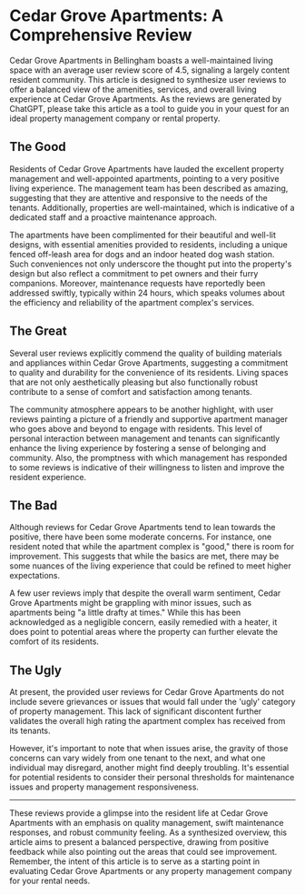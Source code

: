 # Cedar Grove Apartments: A Comprehensive Review

Cedar Grove Apartments in Bellingham boasts a well-maintained living space with an average user review score of 4.5, signaling a largely content resident community. This article is designed to synthesize user reviews to offer a balanced view of the amenities, services, and overall living experience at Cedar Grove Apartments. As the reviews are generated by ChatGPT, please take this article as a tool to guide you in your quest for an ideal property management company or rental property.

## The Good

Residents of Cedar Grove Apartments have lauded the excellent property management and well-appointed apartments, pointing to a very positive living experience. The management team has been described as amazing, suggesting that they are attentive and responsive to the needs of the tenants. Additionally, properties are well-maintained, which is indicative of a dedicated staff and a proactive maintenance approach.

The apartments have been complimented for their beautiful and well-lit designs, with essential amenities provided to residents, including a unique fenced off-leash area for dogs and an indoor heated dog wash station. Such conveniences not only underscore the thought put into the property's design but also reflect a commitment to pet owners and their furry companions. Moreover, maintenance requests have reportedly been addressed swiftly, typically within 24 hours, which speaks volumes about the efficiency and reliability of the apartment complex's services.

## The Great

Several user reviews explicitly commend the quality of building materials and appliances within Cedar Grove Apartments, suggesting a commitment to quality and durability for the convenience of its residents. Living spaces that are not only aesthetically pleasing but also functionally robust contribute to a sense of comfort and satisfaction among tenants.

The community atmosphere appears to be another highlight, with user reviews painting a picture of a friendly and supportive apartment manager who goes above and beyond to engage with residents. This level of personal interaction between management and tenants can significantly enhance the living experience by fostering a sense of belonging and community. Also, the promptness with which management has responded to some reviews is indicative of their willingness to listen and improve the resident experience.

## The Bad

Although reviews for Cedar Grove Apartments tend to lean towards the positive, there have been some moderate concerns. For instance, one resident noted that while the apartment complex is "good," there is room for improvement. This suggests that while the basics are met, there may be some nuances of the living experience that could be refined to meet higher expectations.

A few user reviews imply that despite the overall warm sentiment, Cedar Grove Apartments might be grappling with minor issues, such as apartments being "a little drafty at times." While this has been acknowledged as a negligible concern, easily remedied with a heater, it does point to potential areas where the property can further elevate the comfort of its residents.

## The Ugly

At present, the provided user reviews for Cedar Grove Apartments do not include severe grievances or issues that would fall under the 'ugly' category of property management. This lack of significant discontent further validates the overall high rating the apartment complex has received from its tenants.

However, it's important to note that when issues arise, the gravity of those concerns can vary widely from one tenant to the next, and what one individual may disregard, another might find deeply troubling. It's essential for potential residents to consider their personal thresholds for maintenance issues and property management responsiveness.

---

These reviews provide a glimpse into the resident life at Cedar Grove Apartments with an emphasis on quality management, swift maintenance responses, and robust community feeling. As a synthesized overview, this article aims to present a balanced perspective, drawing from positive feedback while also pointing out the areas that could see improvement. Remember, the intent of this article is to serve as a starting point in evaluating Cedar Grove Apartments or any property management company for your rental needs.